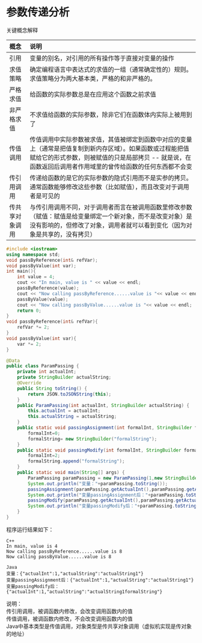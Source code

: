 # 参数传递分析
关键概念解释

| 概念 | 说明 |
| :--- | :--- |
| 引用 | 变量的别名，对引用的所有操作等于直接对变量的操作 |  
| 求值策略 | 确定编程语言中表达式的求值的一组（通常确定性的）规则。求值策略分为两大基本类，严格的和非严格的。 |
| 严格求值 | 给函数的实际参数总是在应用这个函数之前求值 |
| 非严格求值 | 不求值给函数的实际参数，除非它们在函数体内实际上被用到了 |
| 传值调用 | 传值调用中实际参数被求值，其值被绑定到函数中对应的变量上（通常是把值复制到新内存区域）。如果函数或过程能把值赋给它的形式参数，则被赋值的只是局部拷贝 -- 就是说，在函数返回后调用者作用域里的曾传给函数的任何东西都不会变 |
| 传引用调用 | 传递给函数的是它的实际参数的隐式引用而不是实参的拷贝。通常函数能够修改这些参数（比如赋值），而且改变对于调用者是可见的 |  
| 传共享对象调用 | 与传引用调用不同，对于调用者而言在被调用函数里修改参数（赋值：赋值是给变量绑定一个新对象，而不是改变对象）是没有影响的，但修改了对象，调用者就可以看到变化（因为对象是共享的，没有拷贝） |  

```C++
#include <iostream>
using namespace std;
void passByReference(int& refVar);
void passByValue(int var);
int main(){
    int value = 4;
    cout << "In main, value is " << value << endl;
    passByReference(value);
    cout << "Now calling passByReference......value is "<< value << endl;
    passByValue(value);
    cout << "Now calling passByValue......value is "<< value << endl;
    return 0;
}
void passByReference(int& refVar){
    refVar *= 2;
}
void passByValue(int var){
    var *= 2;
}
```
```Java
@Data
public class ParamPassing {
    private int actualInt;
    private StringBuilder actualString;
    @Override
    public String toString() {
        return JSON.toJSONString(this);
    }
    public ParamPassing(int actualInt, StringBuilder actualString) {
        this.actualInt = actualInt;
        this.actualString = actualString;
    }
    public static void passingAssignment(int formalInt, StringBuilder formalString){
        formalInt=0;
        formalString= new StringBuilder("formalString");
    }
    public static void passingModify(int formalInt, StringBuilder formalString){
        formalInt=2;
        formalString.append("formalString");
    }
    public static void main(String[] args) {
        ParamPassing paramPassing = new ParamPassing(1,new StringBuilder("actualString1"));
        System.out.println("变量："+paramPassing.toString());
        passingAssignment(paramPassing.getActualInt(),paramPassing.getActualString());
        System.out.println("变量passingAssignment后："+paramPassing.toString());
        passingModify(paramPassing.getActualInt(),paramPassing.getActualString());
        System.out.println("变量passingModify后："+paramPassing.toString());
    }
}
```
程序运行结果如下：
```
C++
In main, value is 4
Now calling passByReference......value is 8
Now calling passByValue......value is 8

Java
变量：{"actualInt":1,"actualString":"actualString1"}
变量passingAssignment后：{"actualInt":1,"actualString":"actualString1"}
变量passingModify后：{"actualInt":1,"actualString":"actualString1formalString"}
```
说明：  
传引用调用，被调函数内修改，会改变调用函数内的值  
传值调用，被调函数内修改，不会改变调用函数内的值  
Java中基本类型是传值调用，对象类型是传共享对象调用（虚拟机实现是传对象的地址）
